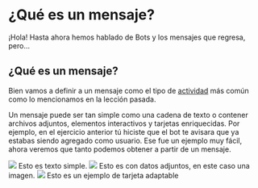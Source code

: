 # ¿Qué es un mensaje?

¡Hola! Hasta ahora hemos hablado de Bots y los mensajes que regresa, pero…

## ¿Qué es un mensaje?

Bien vamos a definir a un mensaje como el tipo de [actividad](https://github.com/aminespinoza/Curso-bots/tree/master/Ejercicios/10.%20Qu%C3%A9%20es%20una%20actividad) más común como lo mencionamos en la lección pasada.

Un mensaje puede ser tan simple como una cadena de texto o contener archivos adjuntos, elementos interactivos y tarjetas enriquecidas. Por ejemplo, en el ejercicio anterior tú hiciste que el bot te avisara que ya estabas siendo agregado como usuario. Ese fue un ejemplo muy fácil, ahora veremos que tanto podemos obtener a partir de un mensaje.


<img src="Imagenes/bot.PNG"/>
Esto es texto simple.

<img src="Imagenes/bot1.PNG"/>
Esto es con datos adjuntos, en este caso una imagen.

<img src="Imagenes/card.PNG"/>
Esto es un ejemplo de tarjeta adaptable 